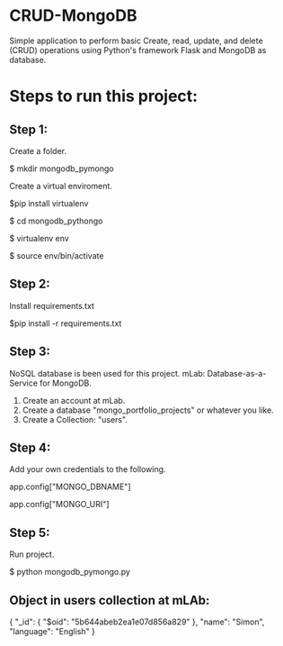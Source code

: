 # CRUD-MongoDB
Simple application to perform basic Create, read, update, and delete (CRUD) operations using Python's framework Flask and MongoDB as database. 

# Steps to run this project:

## Step 1:
Create a folder.

$ mkdir mongodb_pymongo

Create a virtual enviroment. 

$pip install virtualenv

$ cd mongodb_pythongo

$ virtualenv env

$ source env/bin/activate

## Step 2:
Install requirements.txt

$pip install -r requirements.txt

## Step 3:
NoSQL database is been used for this project. mLab: Database-as-a-Service for MongoDB. 
1. Create an account at mLab.
2. Create a database "mongo_portfolio_projects" or whatever you like.
3. Create a Collection: "users".

## Step 4:
Add your own credentials to the following.

app.config["MONGO_DBNAME"]

app.config["MONGO_URI"] 

## Step 5:
Run project.

$ python mongodb_pymongo.py

## Object in users collection at mLAb:

{
    "_id": {
        "$oid": "5b644abeb2ea1e07d856a829"
    },
    "name": "Simon",
    "language": "English"
}
